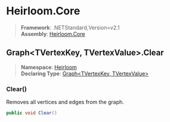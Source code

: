 # Heirloom.Core

> **Framework**: .NETStandard,Version=v2.1  
> **Assembly**: [Heirloom.Core][0]  

## Graph\<TVertexKey, TVertexValue>.Clear

> **Namespace**: [Heirloom][0]  
> **Declaring Type**: [Graph\<TVertexKey, TVertexValue>][1]  

### Clear()

Removes all vertices and edges from the graph.

```cs
public void Clear()
```

[0]: ../../../Heirloom.Core.md
[1]: ../Graph[TVertexKey,TVertexValue].md
